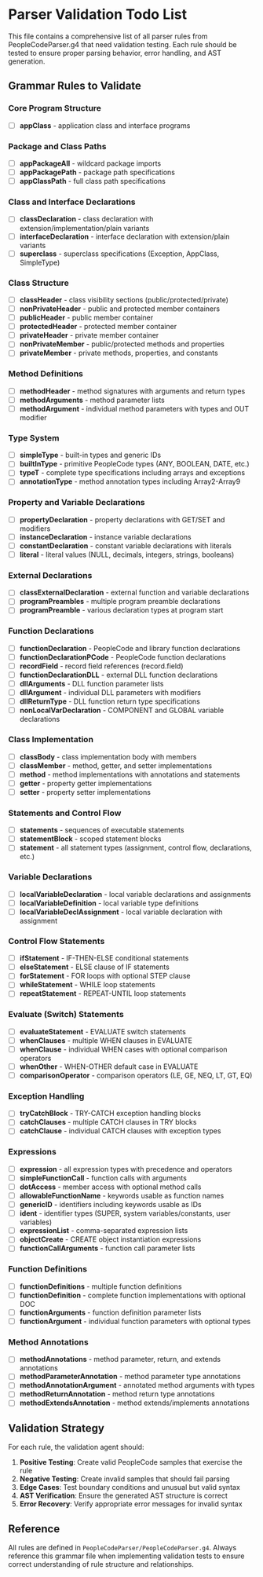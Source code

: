 # Parser Validation Todo List

This file contains a comprehensive list of all parser rules from PeopleCodeParser.g4 that need validation testing. Each rule should be tested to ensure proper parsing behavior, error handling, and AST generation.

## Grammar Rules to Validate

### Core Program Structure
- [ ] **appClass** - application class and interface programs

### Package and Class Paths
- [ ] **appPackageAll** - wildcard package imports
- [ ] **appPackagePath** - package path specifications
- [ ] **appClassPath** - full class path specifications

### Class and Interface Declarations
- [ ] **classDeclaration** - class declaration with extension/implementation/plain variants
- [ ] **interfaceDeclaration** - interface declaration with extension/plain variants
- [ ] **superclass** - superclass specifications (Exception, AppClass, SimpleType)

### Class Structure
- [ ] **classHeader** - class visibility sections (public/protected/private)
- [ ] **nonPrivateHeader** - public and protected member containers
- [ ] **publicHeader** - public member container
- [ ] **protectedHeader** - protected member container
- [ ] **privateHeader** - private member container
- [ ] **nonPrivateMember** - public/protected methods and properties
- [ ] **privateMember** - private methods, properties, and constants

### Method Definitions
- [ ] **methodHeader** - method signatures with arguments and return types
- [ ] **methodArguments** - method parameter lists
- [ ] **methodArgument** - individual method parameters with types and OUT modifier

### Type System
- [ ] **simpleType** - built-in types and generic IDs
- [ ] **builtInType** - primitive PeopleCode types (ANY, BOOLEAN, DATE, etc.)
- [ ] **typeT** - complete type specifications including arrays and exceptions
- [ ] **annotationType** - method annotation types including Array2-Array9

### Property and Variable Declarations
- [ ] **propertyDeclaration** - property declarations with GET/SET and modifiers
- [ ] **instanceDeclaration** - instance variable declarations
- [ ] **constantDeclaration** - constant variable declarations with literals
- [ ] **literal** - literal values (NULL, decimals, integers, strings, booleans)

### External Declarations
- [ ] **classExternalDeclaration** - external function and variable declarations
- [ ] **programPreambles** - multiple program preamble declarations
- [ ] **programPreamble** - various declaration types at program start

### Function Declarations
- [ ] **functionDeclaration** - PeopleCode and library function declarations
- [ ] **functionDeclarationPCode** - PeopleCode function declarations
- [ ] **recordField** - record field references (record.field)
- [ ] **functionDeclarationDLL** - external DLL function declarations
- [ ] **dllArguments** - DLL function parameter lists
- [ ] **dllArgument** - individual DLL parameters with modifiers
- [ ] **dllReturnType** - DLL function return type specifications
- [ ] **nonLocalVarDeclaration** - COMPONENT and GLOBAL variable declarations

### Class Implementation
- [ ] **classBody** - class implementation body with members
- [ ] **classMember** - method, getter, and setter implementations
- [ ] **method** - method implementations with annotations and statements
- [ ] **getter** - property getter implementations
- [ ] **setter** - property setter implementations

### Statements and Control Flow
- [ ] **statements** - sequences of executable statements
- [ ] **statementBlock** - scoped statement blocks
- [ ] **statement** - all statement types (assignment, control flow, declarations, etc.)

### Variable Declarations
- [ ] **localVariableDeclaration** - local variable declarations and assignments
- [ ] **localVariableDefinition** - local variable type definitions
- [ ] **localVariableDeclAssignment** - local variable declaration with assignment

### Control Flow Statements
- [ ] **ifStatement** - IF-THEN-ELSE conditional statements
- [ ] **elseStatement** - ELSE clause of IF statements
- [ ] **forStatement** - FOR loops with optional STEP clause
- [ ] **whileStatement** - WHILE loop statements
- [ ] **repeatStatement** - REPEAT-UNTIL loop statements

### Evaluate (Switch) Statements
- [ ] **evaluateStatement** - EVALUATE switch statements
- [ ] **whenClauses** - multiple WHEN clauses in EVALUATE
- [ ] **whenClause** - individual WHEN cases with optional comparison operators
- [ ] **whenOther** - WHEN-OTHER default case in EVALUATE
- [ ] **comparisonOperator** - comparison operators (LE, GE, NEQ, LT, GT, EQ)

### Exception Handling
- [ ] **tryCatchBlock** - TRY-CATCH exception handling blocks
- [ ] **catchClauses** - multiple CATCH clauses in TRY blocks
- [ ] **catchClause** - individual CATCH clauses with exception types

### Expressions
- [ ] **expression** - all expression types with precedence and operators
- [ ] **simpleFunctionCall** - function calls with arguments
- [ ] **dotAccess** - member access with optional method calls
- [ ] **allowableFunctionName** - keywords usable as function names
- [ ] **genericID** - identifiers including keywords usable as IDs
- [ ] **ident** - identifier types (SUPER, system variables/constants, user variables)
- [ ] **expressionList** - comma-separated expression lists
- [ ] **objectCreate** - CREATE object instantiation expressions
- [ ] **functionCallArguments** - function call parameter lists

### Function Definitions
- [ ] **functionDefinitions** - multiple function definitions
- [ ] **functionDefinition** - complete function implementations with optional DOC
- [ ] **functionArguments** - function definition parameter lists
- [ ] **functionArgument** - individual function parameters with optional types

### Method Annotations
- [ ] **methodAnnotations** - method parameter, return, and extends annotations
- [ ] **methodParameterAnnotation** - method parameter type annotations
- [ ] **methodAnnotationArgument** - annotated method arguments with types
- [ ] **methodReturnAnnotation** - method return type annotations
- [ ] **methodExtendsAnnotation** - method extends/implements annotations

## Validation Strategy

For each rule, the validation agent should:

1. **Positive Testing**: Create valid PeopleCode samples that exercise the rule
2. **Negative Testing**: Create invalid samples that should fail parsing
3. **Edge Cases**: Test boundary conditions and unusual but valid syntax
4. **AST Verification**: Ensure the generated AST structure is correct
5. **Error Recovery**: Verify appropriate error messages for invalid syntax

## Reference

All rules are defined in `PeopleCodeParser/PeopleCodeParser.g4`. Always reference this grammar file when implementing validation tests to ensure correct understanding of rule structure and relationships.